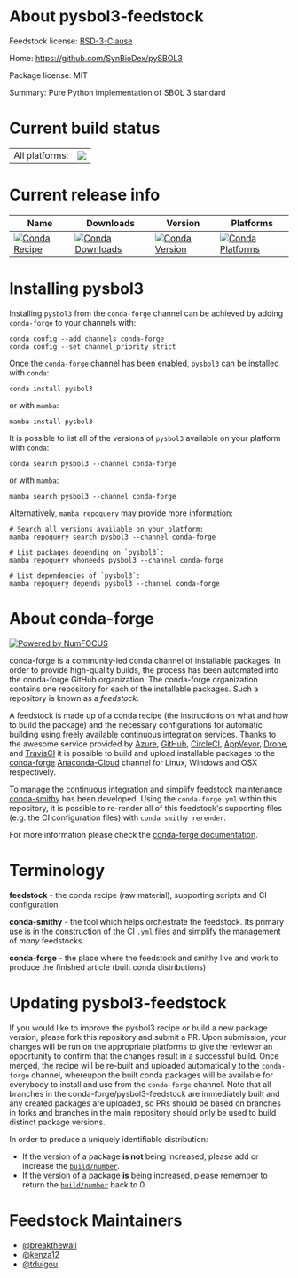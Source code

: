 About pysbol3-feedstock
=======================

Feedstock license: [BSD-3-Clause](https://github.com/conda-forge/pysbol3-feedstock/blob/main/LICENSE.txt)

Home: https://github.com/SynBioDex/pySBOL3

Package license: MIT

Summary: Pure Python implementation of SBOL 3 standard

Current build status
====================


<table><tr><td>All platforms:</td>
    <td>
      <a href="https://dev.azure.com/conda-forge/feedstock-builds/_build/latest?definitionId=15945&branchName=main">
        <img src="https://dev.azure.com/conda-forge/feedstock-builds/_apis/build/status/pysbol3-feedstock?branchName=main">
      </a>
    </td>
  </tr>
</table>

Current release info
====================

| Name | Downloads | Version | Platforms |
| --- | --- | --- | --- |
| [![Conda Recipe](https://img.shields.io/badge/recipe-pysbol3-green.svg)](https://anaconda.org/conda-forge/pysbol3) | [![Conda Downloads](https://img.shields.io/conda/dn/conda-forge/pysbol3.svg)](https://anaconda.org/conda-forge/pysbol3) | [![Conda Version](https://img.shields.io/conda/vn/conda-forge/pysbol3.svg)](https://anaconda.org/conda-forge/pysbol3) | [![Conda Platforms](https://img.shields.io/conda/pn/conda-forge/pysbol3.svg)](https://anaconda.org/conda-forge/pysbol3) |

Installing pysbol3
==================

Installing `pysbol3` from the `conda-forge` channel can be achieved by adding `conda-forge` to your channels with:

```
conda config --add channels conda-forge
conda config --set channel_priority strict
```

Once the `conda-forge` channel has been enabled, `pysbol3` can be installed with `conda`:

```
conda install pysbol3
```

or with `mamba`:

```
mamba install pysbol3
```

It is possible to list all of the versions of `pysbol3` available on your platform with `conda`:

```
conda search pysbol3 --channel conda-forge
```

or with `mamba`:

```
mamba search pysbol3 --channel conda-forge
```

Alternatively, `mamba repoquery` may provide more information:

```
# Search all versions available on your platform:
mamba repoquery search pysbol3 --channel conda-forge

# List packages depending on `pysbol3`:
mamba repoquery whoneeds pysbol3 --channel conda-forge

# List dependencies of `pysbol3`:
mamba repoquery depends pysbol3 --channel conda-forge
```


About conda-forge
=================

[![Powered by
NumFOCUS](https://img.shields.io/badge/powered%20by-NumFOCUS-orange.svg?style=flat&colorA=E1523D&colorB=007D8A)](https://numfocus.org)

conda-forge is a community-led conda channel of installable packages.
In order to provide high-quality builds, the process has been automated into the
conda-forge GitHub organization. The conda-forge organization contains one repository
for each of the installable packages. Such a repository is known as a *feedstock*.

A feedstock is made up of a conda recipe (the instructions on what and how to build
the package) and the necessary configurations for automatic building using freely
available continuous integration services. Thanks to the awesome service provided by
[Azure](https://azure.microsoft.com/en-us/services/devops/), [GitHub](https://github.com/),
[CircleCI](https://circleci.com/), [AppVeyor](https://www.appveyor.com/),
[Drone](https://cloud.drone.io/welcome), and [TravisCI](https://travis-ci.com/)
it is possible to build and upload installable packages to the
[conda-forge](https://anaconda.org/conda-forge) [Anaconda-Cloud](https://anaconda.org/)
channel for Linux, Windows and OSX respectively.

To manage the continuous integration and simplify feedstock maintenance
[conda-smithy](https://github.com/conda-forge/conda-smithy) has been developed.
Using the ``conda-forge.yml`` within this repository, it is possible to re-render all of
this feedstock's supporting files (e.g. the CI configuration files) with ``conda smithy rerender``.

For more information please check the [conda-forge documentation](https://conda-forge.org/docs/).

Terminology
===========

**feedstock** - the conda recipe (raw material), supporting scripts and CI configuration.

**conda-smithy** - the tool which helps orchestrate the feedstock.
                   Its primary use is in the construction of the CI ``.yml`` files
                   and simplify the management of *many* feedstocks.

**conda-forge** - the place where the feedstock and smithy live and work to
                  produce the finished article (built conda distributions)


Updating pysbol3-feedstock
==========================

If you would like to improve the pysbol3 recipe or build a new
package version, please fork this repository and submit a PR. Upon submission,
your changes will be run on the appropriate platforms to give the reviewer an
opportunity to confirm that the changes result in a successful build. Once
merged, the recipe will be re-built and uploaded automatically to the
`conda-forge` channel, whereupon the built conda packages will be available for
everybody to install and use from the `conda-forge` channel.
Note that all branches in the conda-forge/pysbol3-feedstock are
immediately built and any created packages are uploaded, so PRs should be based
on branches in forks and branches in the main repository should only be used to
build distinct package versions.

In order to produce a uniquely identifiable distribution:
 * If the version of a package **is not** being increased, please add or increase
   the [``build/number``](https://docs.conda.io/projects/conda-build/en/latest/resources/define-metadata.html#build-number-and-string).
 * If the version of a package **is** being increased, please remember to return
   the [``build/number``](https://docs.conda.io/projects/conda-build/en/latest/resources/define-metadata.html#build-number-and-string)
   back to 0.

Feedstock Maintainers
=====================

* [@breakthewall](https://github.com/breakthewall/)
* [@kenza12](https://github.com/kenza12/)
* [@tduigou](https://github.com/tduigou/)

